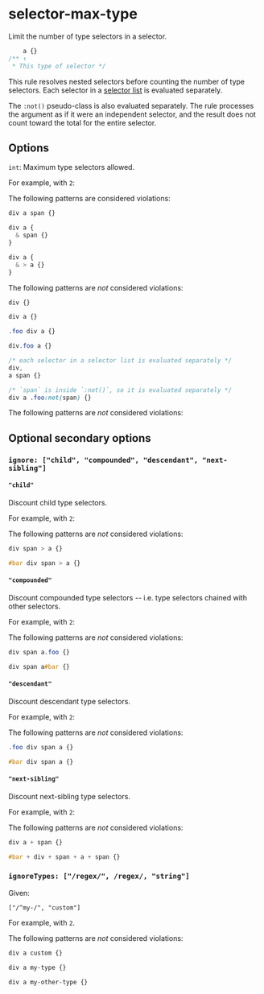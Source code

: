 # selector-max-type

Limit the number of type selectors in a selector.

<!-- prettier-ignore -->
```css
    a {}
/** ↑
 * This type of selector */
```

This rule resolves nested selectors before counting the number of type selectors. Each selector in a [selector list](https://www.w3.org/TR/selectors4/#selector-list) is evaluated separately.

The `:not()` pseudo-class is also evaluated separately. The rule processes the argument as if it were an independent selector, and the result does not count toward the total for the entire selector.

## Options

`int`: Maximum type selectors allowed.

For example, with `2`:

The following patterns are considered violations:

<!-- prettier-ignore -->
```css
div a span {}
```

<!-- prettier-ignore -->
```css
div a {
  & span {}
}
```

<!-- prettier-ignore -->
```css
div a {
  & > a {}
}
```

The following patterns are _not_ considered violations:

<!-- prettier-ignore -->
```css
div {}
```

<!-- prettier-ignore -->
```css
div a {}
```

<!-- prettier-ignore -->
```css
.foo div a {}
```

<!-- prettier-ignore -->
```css
div.foo a {}
```

<!-- prettier-ignore -->
```css
/* each selector in a selector list is evaluated separately */
div,
a span {}
```

<!-- prettier-ignore -->
```css
/* `span` is inside `:not()`, so it is evaluated separately */
div a .foo:not(span) {}
```

The following patterns are _not_ considered violations:

## Optional secondary options

### `ignore: ["child", "compounded", "descendant", "next-sibling"]`

#### `"child"`

Discount child type selectors.

For example, with `2`:

The following patterns are _not_ considered violations:

<!-- prettier-ignore -->
```css
div span > a {}
```

<!-- prettier-ignore -->
```css
#bar div span > a {}
```

#### `"compounded"`

Discount compounded type selectors -- i.e. type selectors chained with other selectors.

For example, with `2`:

The following patterns are _not_ considered violations:

<!-- prettier-ignore -->
```css
div span a.foo {}
```

<!-- prettier-ignore -->
```css
div span a#bar {}
```

#### `"descendant"`

Discount descendant type selectors.

For example, with `2`:

The following patterns are _not_ considered violations:

<!-- prettier-ignore -->
```css
.foo div span a {}
```

<!-- prettier-ignore -->
```css
#bar div span a {}
```

#### `"next-sibling"`

Discount next-sibling type selectors.

For example, with `2`:

The following patterns are _not_ considered violations:

<!-- prettier-ignore -->
```css
div a + span {}
```

<!-- prettier-ignore -->
```css
#bar + div + span + a + span {}
```

### `ignoreTypes: ["/regex/", /regex/, "string"]`

Given:

```
["/^my-/", "custom"]
```

For example, with `2`.

The following patterns are _not_ considered violations:

<!-- prettier-ignore -->
```css
div a custom {}
```

<!-- prettier-ignore -->
```css
div a my-type {}
```

<!-- prettier-ignore -->
```css
div a my-other-type {}
```

